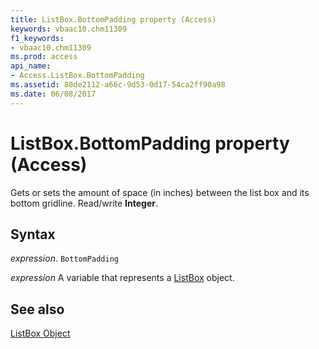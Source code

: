```yaml
---
title: ListBox.BottomPadding property (Access)
keywords: vbaac10.chm11309
f1_keywords:
- vbaac10.chm11309
ms.prod: access
api_name:
- Access.ListBox.BottomPadding
ms.assetid: 80de2112-a66c-9d53-0d17-54ca2ff90a98
ms.date: 06/08/2017
---
```



# ListBox.BottomPadding property (Access)

Gets or sets the amount of space (in inches) between the list box and its bottom gridline. Read/write  **Integer**.


## Syntax

_expression_. `BottomPadding`

_expression_ A variable that represents a [ListBox](Access.ListBox.md) object.


## See also


[ListBox Object](Access.ListBox.md)

